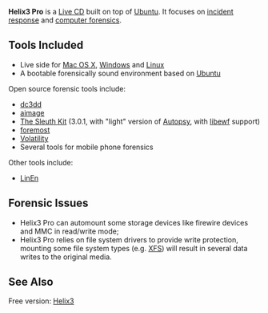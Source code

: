 **Helix3 Pro** is a [Live CD](Live_CD "wikilink") built on top of
[Ubuntu](Ubuntu "wikilink"). It focuses on [incident
response](Incident_Response "wikilink") and [computer
forensics](computer_forensics "wikilink").

## Tools Included

- Live side for [Mac OS X](Mac_OS_X "wikilink"),
  [Windows](Windows "wikilink") and [Linux](Linux "wikilink")
- A bootable forensically sound environment based on
  [Ubuntu](Ubuntu "wikilink")

Open source forensic tools include:

- [dc3dd](dc3dd "wikilink")
- [aimage](aimage "wikilink")
- [The Sleuth Kit](The_Sleuth_Kit "wikilink") (3.0.1, with "light"
  version of [Autopsy](Autopsy "wikilink"), with
  [libewf](libewf "wikilink") support)
- [foremost](foremost "wikilink")
- [Volatility](Volatility "wikilink")
- Several tools for mobile phone forensics

Other tools include:

- [LinEn](LinEn "wikilink")

## Forensic Issues

- Helix3 Pro can automount some storage devices like firewire devices
  and MMC in read/write mode;
- Helix3 Pro relies on file system drivers to provide write protection,
  mounting some file system types (e.g. [XFS](XFS "wikilink")) will
  result in several data writes to the original media.

## See Also

Free version: [Helix3](Helix3 "wikilink")